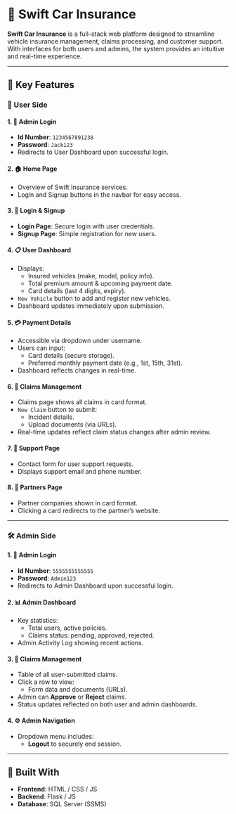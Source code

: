 # 🚗 Swift Car Insurance

**Swift Car Insurance** is a full-stack web platform designed to streamline vehicle insurance management, claims processing, and customer support. With interfaces for both users and admins, the system provides an intuitive and real-time experience.

---

## 🔑 Key Features

### 👤 User Side

#### 1. 🔐 Admin Login

- **Id Number**: `1234567891238`
- **Password**: `Jack123`
- Redirects to User Dashboard upon successful login.

#### 2. 🏠 Home Page

- Overview of Swift Insurance services.
- Login and Signup buttons in the navbar for easy access.

#### 3. 🔐 Login & Signup

- **Login Page**: Secure login with user credentials.
- **Signup Page**: Simple registration for new users.

#### 4. 📋 User Dashboard

- Displays:
  - Insured vehicles (make, model, policy info).
  - Total premium amount & upcoming payment date.
  - Card details (last 4 digits, expiry).
- `New Vehicle` button to add and register new vehicles.
- Dashboard updates immediately upon submission.

#### 5. 💳 Payment Details

- Accessible via dropdown under username.
- Users can input:
  - Card details (secure storage).
  - Preferred monthly payment date (e.g., 1st, 15th, 31st).
- Dashboard reflects changes in real-time.

#### 6. 📝 Claims Management

- Claims page shows all claims in card format.
- `New Claim` button to submit:
  - Incident details.
  - Upload documents (via URLs).
- Real-time updates reflect claim status changes after admin review.

#### 7. 🛟 Support Page

- Contact form for user support requests.
- Displays support email and phone number.

#### 8. 🤝 Partners Page

- Partner companies shown in card format.
- Clicking a card redirects to the partner’s website.

---

### 🛠️ Admin Side

#### 1. 🔐 Admin Login

- **Id Number**: `5555555555555`
- **Password**: `Admin123`
- Redirects to Admin Dashboard upon successful login.

#### 2. 📊 Admin Dashboard

- Key statistics:
  - Total users, active policies.
  - Claims status: pending, approved, rejected.
- Admin Activity Log showing recent actions.

#### 3. 📁 Claims Management

- Table of all user-submitted claims.
- Click a row to view:
  - Form data and documents (URLs).
- Admin can **Approve** or **Reject** claims.
- Status updates reflected on both user and admin dashboards.

#### 4. ⚙️ Admin Navigation

- Dropdown menu includes:
  - **Logout** to securely end session.

---

## 🧱 Built With

- **Frontend**: HTML / CSS / JS
- **Backend**: Flask / JS
- **Database**: SQL Server (SSMS)

